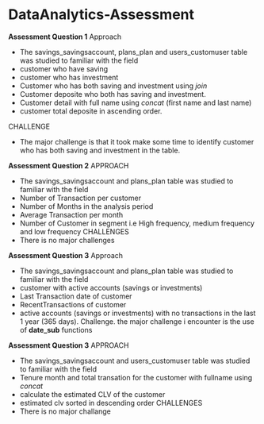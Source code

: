 # DataAnalytics-Assessment

**Assessment Question 1**
Approach
* The savings_savingsaccount, plans_plan and users_customuser table was studied to familiar with the field
* customer who have saving
* customer who has investment
* Customer who has both saving and investment using _join_
* Customer deposite who both has saving and investment.
* Customer detail with full name using _concat_ (first name and last name)
* customer total deposite in ascending order.

CHALLENGE
* The major challenge is that it took make some time to identify customer who has both saving and investment in the table.


**Assessment Question 2**
APPROACH
* The savings_savingsaccount and plans_plan table was studied to familiar with the field
* Number of Transaction per customer
* Number of Months in the analysis period
* Average Transaction per month
* Number of Customer in segment i.e High frequency, medium frequency and low frequency
CHALLENGES
* There is no major challenges 


**Assessment Question 3**
Approach
* The savings_savingsaccount and plans_plan table was studied to familiar with the field
* customer with active accounts (savings or investments)
* Last Transaction date of customer
* RecentTransactions of customer
* active accounts (savings or investments) with no transactions in the last 1 year (365 days).
Challenge.
the major challenge i encounter is the use of **date_sub** functions

**Assessment Question 3**
APPROACH
*  The savings_savingsaccount and users_customuser table was studied to familiar with the field
*  Tenure month and total transation for the customer with fullname using _concat_
*  calculate the estimated CLV of the customer
*  estimated clv sorted in descending order
CHALLENGES
* There is no major challange
